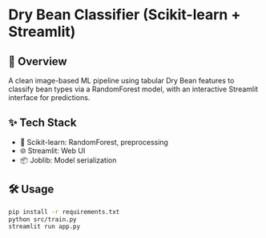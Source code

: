 # Dry Bean Classifier (Scikit-learn + Streamlit)

## 🚀 Overview
A clean image-based ML pipeline using tabular Dry Bean features to classify bean types via a RandomForest model, with an interactive Streamlit interface for predictions.

## ✨ Tech Stack
- 🧠 Scikit-learn: RandomForest, preprocessing
- 🌐 Streamlit: Web UI
- 📦 Joblib: Model serialization

## 🛠 Usage

```bash
pip install -r requirements.txt
python src/train.py
streamlit run app.py
